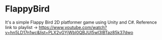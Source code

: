 # FlappyBird
It's a simple Flappy Bird 2D platformer game using Unity and C#.
Reference link to playlist -> https://www.youtube.com/watch?v=hn5LD17n1wc&list=PLX2vGYjWbI0QBJUI5wI3lBTaz85k37dwo
